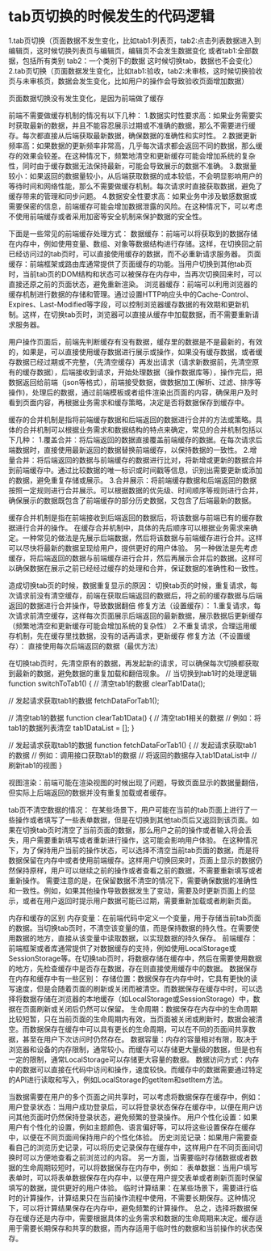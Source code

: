 # tab页切换的时候发生的代码逻辑
1.tab页切换（页面数据不发生变化，比如tab1:列表页，tab2:点击列表数据进入到编辑页，这时候切换列表页与编辑页，编辑页不会发生数据变化 或者tab1:全部数据，包括所有类别 tab2：一个类别下的数据 这时候切换tab，数据也不会变化） 2.tab页切换（页面数据发生变化，比如tab1:验收，tab2:未审核，这时候切换验收页与未审核页，数据会发生变化，比如用户的操作会导致验收页面增加数据）

页面数据切换没有发生变化，是因为前端做了缓存

前端不需要做缓存机制的情况有以下几种： 1.数据实时性要求高：如果业务需要实时获取最新的数据，并且不能容忍展示过期或不准确的数据，那么不需要进行缓存。每次都直接从后端获取最新数据，确保数据的准确性和实时性。 2.数据更新频率高：如果数据的更新频率非常高，几乎每次请求都会返回不同的数据，那么缓存的效果会较差。在这种情况下，频繁地清空和更新缓存可能会增加系统的复杂性，同时由于缓存数据无法保持最新，可能会导致展示的数据不准确。 3.数据量较小：如果返回的数据量较小，从后端获取数据的成本较低，不会明显影响用户的等待时间和网络性能，那么不需要做缓存机制。每次请求时直接获取数据，避免了缓存带来的管理和同步问题。 4.数据安全性要求高：如果业务中涉及敏感数据或需要保密的信息，前端缓存可能会增加数据泄露的风险。在这种情况下，可以考虑不使用前端缓存或者采用加密等安全机制来保护数据的安全性。

下面是一些常见的前端缓存处理方式： 数据缓存：前端可以将获取到的数据存储在内存中，例如使用变量、数组、对象等数据结构进行存储。这样，在切换回之前已经访问过的tab页时，可以直接使用缓存的数据，而不必重新请求服务器。 页面缓存：前端框架或路由库通常提供了页面缓存的功能。当用户切换到其他tab页时，当前tab页的DOM结构和状态可以被保存在内存中，当再次切换回来时，可以直接还原之前的页面状态，避免重新渲染。 浏览器缓存：前端可以利用浏览器的缓存机制进行数据的存储和管理。通过设置HTTP响应头中的Cache-Control、Expires、Last-Modified等字段，可以控制浏览器缓存数据的有效期和更新机制。这样，在切换tab页时，浏览器可以直接从缓存中加载数据，而不需要重新请求服务器。

用户操作页面后，前端先判断缓存有没有数据，缓存里的数据是不是最新的，有效的，如果是，可以直接使用缓存数据进行展示或操作，如果没有缓存数据，或者缓存数据已经过期或不完整，（先清空缓存）再发出请求（请求新数据前，先清空原有的缓存数据），后端接收到请求，开始处理数据（操作数据库等），操作完后，把数据返回给前端（json等格式），前端接受数据，做数据加工(解析、过滤、排序等操作)，处理后的数据，通过前端模板或者组件渲染出页面的内容，确保用户及时看到页面内容，再根据业务需求和缓存策略，决定是否将数据保存到缓存中。

缓存的合并机制是指将前端缓存数据和后端返回的数据进行合并的方法或策略。具体的合并机制可以根据业务需求和数据结构的特点来确定，常见的合并机制包括以下几种： 1.覆盖合并：将后端返回的数据直接覆盖前端缓存的数据。在每次请求后端数据时，直接使用最新返回的数据替换前端缓存，以保持数据的一致性。 2.增量合并：将后端返回的数据与前端缓存的数据进行比对，将新增或更新的数据合并到前端缓存中。通过比较数据的唯一标识或时间戳等信息，识别出需要更新或添加的数据，避免重复存储或展示。 3.合并展示：将前端缓存数据和后端返回的数据按照一定规则进行合并展示。可以根据数据的优先级、时间顺序等规则进行合并，确保展示的数据既包含了前端缓存的部分历史数据，又包含了后端最新的数据。

缓存合并机制是指在前端接收到后端返回的数据后，将该数据与前端已有的缓存数据进行合并的操作。 在缓存合并机制中，具体的先后顺序可以根据业务需求来确定。一种常见的做法是先展示后端数据，然后将该数据与前端缓存进行合并。这样可以尽快将最新的数据呈现给用户，提供更好的用户体验。 另一种做法是先考虑缓存，将后端返回的数据与前端缓存进行合并，然后再展示合并后的数据。这样可以确保数据在展示之前已经经过缓存的处理和合并，保证数据的准确性和一致性。

造成切换tab页的时候，数据重复显示的原因： 切换tab页的时候，重复请求，每次请求前没有清空缓存，前端在获取后端返回的数据后，将之前的缓存数据与后端返回的数据进行合并操作，导致数据翻倍 修复方法（设置缓存）： 1.重复请求，每次请求前清空缓存，这样每次页面展示后端返回的最新数据，展示数据后更新缓存（频繁地清空和更新缓存可能会增加系统的复杂性） 2.不重复请求，合理运用缓存机制，先在缓存里找数据，没有的话再请求，更新缓存 修复方法（不设置缓存）： 直接使用每次后端返回的数据（最优方法）

在切换tab页时，先清空原有的数据，再发起新的请求，可以确保每次切换都获取到最新的数据，避免数据的重复加载和翻倍现象。 // 当切换到tab1时的处理逻辑 function switchToTab1() { // 清空tab1的数据 clearTab1Data();

// 发起请求获取tab1的数据 fetchDataForTab1();

// 清空tab1的数据 function clearTab1Data() { // 清空tab1相关的数据 // 例如：将tab1的数据列表清空 tab1DataList = []; }

// 发起请求获取tab1的数据 function fetchDataForTab1() { // 发起请求获取tab1的数据 // 例如：调用接口获取tab1的数据 // 将返回的数据存入tab1DataList中 // 刷新tab1的视图 }

视图渲染：前端可能在渲染视图的时候出现了问题，导致页面显示的数据量翻倍，但实际上后端返回的数据并没有重复加载或者缓存。

tab页不清空数据的情况： 在某些场景下，用户可能在当前的tab页面上进行了一些操作或者填写了一些表单数据，但是在切换到其他tab页后又返回到该页面。如果在切换tab页时清空了当前页面的数据，那么用户之前的操作或者输入将会丢失，用户需要重新填写或者重新进行操作，这可能会影响用户体验。 在这种情况下，为了保持用户当前的操作状态，可以选择不清空当前tab页面的数据，而是将数据保留在内存中或者使用前端缓存。这样用户切换回来时，页面上显示的数据仍然保持原样，用户可以继续之前的操作或者查看之前的数据，不需要重新填写或者重新操作。 需要注意的是，在保留数据不清空的情况下，需要确保数据的准确性和一致性。例如，如果其他操作导致数据发生了变动，需要及时更新页面上的显示，或者在用户返回时提示用户数据可能已过期，需要重新加载或者刷新页面。

内存和缓存的区别 内存变量：在前端代码中定义一个变量，用于存储当前tab页面的数据。当切换tab页时，不清空该变量的值，而是保持数据的持久性。在需要使用数据的地方，直接从该变量中读取数据，以实现数据的持久保存。 前端缓存：前端框架或者库通常提供了对数据缓存的支持，例如使用LocalStorage或SessionStorage等。在切换tab页时，将数据存储在缓存中，然后在需要使用数据的地方，先检查缓存中是否存在数据，存在则直接使用缓存中的数据。 数据保存在内存和缓存中有一些区别： 存储位置：数据保存在内存中时，它具有更快的读写速度，但是会随着页面的刷新或关闭而被清空。而数据保存在缓存中时，可以选择将数据存储在浏览器的本地缓存（如LocalStorage或SessionStorage）中，数据在页面刷新或关闭后仍然可以保留。 生命周期：数据保存在内存中的生命周期比较短暂，只在当前页面的生命周期内有效，当页面被关闭或刷新时，数据会被清空。而数据保存在缓存中可以具有更长的生命周期，可以在不同的页面间共享数据，甚至在用户下次访问时仍然存在。 数据容量：内存的容量相对有限，取决于浏览器和设备的内存限制，通常较小。而缓存可以存储更大量级的数据，但是也有一定的限制，通常LocalStorage可以存储更大容量的数据。 数据访问方式：内存中的数据可以直接在代码中访问和操作，速度较快。而缓存中的数据需要通过特定的API进行读取和写入，例如LocalStorage的getItem和setItem方法。

当数据需要在用户的多个页面之间共享时，可以考虑将数据保存在缓存中，例如： 用户登录状态：当用户成功登录后，可以将登录状态保存在缓存中，以便在用户访问其他页面时仍然保持登录状态，避免频繁的登录操作。 用户个性化设置：如果用户有个性化的设置，例如主题颜色、语言偏好等，可以将这些设置保存在缓存中，以便在不同页面间保持用户的个性化体验。 历史浏览记录：如果用户需要查看自己的浏览历史记录，可以将历史记录保存在缓存中，这样用户在不同页面间切换时可以方便地查看之前浏览过的内容。 另一方面，当需要临时存储数据或者数据的生命周期较短时，可以将数据保存在内存中，例如： 表单数据：当用户填写表单时，可以将表单数据保存在内存中，以便在用户提交表单或者刷新页面时保留填写的数据，提供更好的用户体验。 临时计算结果：在某些场景下，需要进行临时的计算操作，计算结果只在当前操作流程中使用，不需要长期保存。这种情况下，可以将计算结果保存在内存中，避免频繁的计算操作。 总之，选择将数据保存在缓存还是内存中，需要根据具体的业务需求和数据的生命周期来决定。缓存适用于需要长期保存和共享的数据，而内存适用于临时性的数据和当前操作的状态保存。